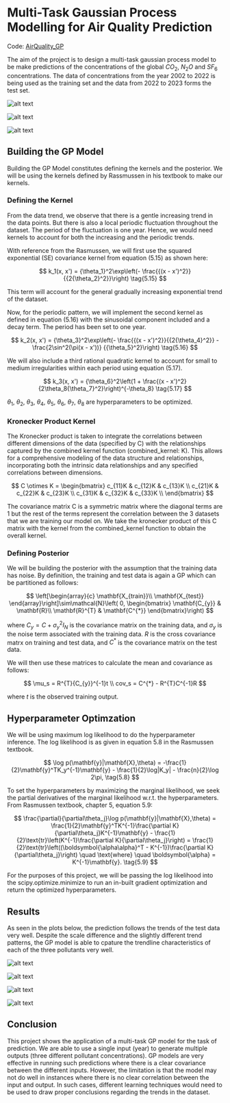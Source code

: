 # Multi-Task Gaussian Process Modelling for Air Quality Prediction

Code: [AirQuality_GP](/main/AirQuality_GP.ipynb)

The aim of the project is to design a multi-task gaussian process model to be make predictions of the concentrations of the global $CO_{2}$, $N_{2}O$ and $SF_{6}$ concentrations. The data of concentrations from the year 2002 to 2022 is being used as the training set and the data from 2022 to 2023 forms the test set. 

![alt text](images/CO2_DataViz.png "CO2 Dataset")

![alt text](images/N2O_DataViz.png "N2O Dataset")

![alt text](images/SF6_DataViz.png "SF6 Dataset")

## Building the GP Model
Building the GP Model constitutes defining the kernels and the posterior. We will be using the kernels defined by Rassmussen in his textbook to make our kernels.
### Defining the Kernel
From the data trend, we observe that there is a gentle increasing trend in the data points. But there is also a local periodic fluctuation throughout the dataset. The period of the fluctuation is one year. Hence, we would need kernels to account for both the increasing and the periodic trends.

With reference from the Rasmussen, we will first use the squared exponential (SE) covariance kernel from equation (5.15) as shown here:

$$
k_1(x, x') = {\theta_1}^2\exp\left(- \frac{{(x - x')^2}}{{2{\theta_2}^2}}\right) \tag{5.15}
$$

This term will account for the general gradually increasing exponential trend of the dataset.

Now, for the periodic pattern, we will implement the second kernel as defined in equation (5.16) with the sinusoidal component included and a decay term. The period has been set to one year.

$$
k_2(x, x') = {\theta_3}^2\exp\left(- \frac{{(x - x')^2}}{{2{\theta_4}^2}} - \frac{2\sin^2(\pi(x - x'))} {{\theta_5}^2}\right) \tag{5.16}
$$

We will also include a third rational quadratic kernel to account for small to medium irregularities within each period using equation (5.17).

$$
k_3(x, x') = {\theta_6}^2\left(1 + \frac{(x - x')^2}{2\theta_8{\theta_7}^2}\right)^{-\theta_8} \tag{5.17}
$$

$\theta_1$, $\theta_2$, $\theta_3$, $\theta_4$, $\theta_5$, $\theta_6$, $\theta_7$, $\theta_8$ are hyperparameters to be optimized.
### Kronecker Product Kernel
The Kronecker product is taken to integrate the correlations between different dimensions of the data (specified by C) with the relationships captured by the combined kernel function (combined_kernel: K). This allows for a comprehensive modeling of the data structure and relationships, incorporating both the intrinsic data relationships and any specified correlations between dimensions.

$$
C \otimes K = 
\begin{bmatrix}
c_{11}K & c_{12}K & c_{13}K \\
c_{21}K & c_{22}K & c_{23}K \\
c_{31}K & c_{32}K & c_{33}K \\
\end{bmatrix}
$$

The covariance matrix C is a symmetric matrix where the diagonal terms are 1 but the rest of the terms represent the correlation between the 3 datasets that we are training our model on. We take the kronecker product of this C matrix with the kernel from the combined_kernel function to obtain the overall kernel. 

### Defining Posterior
We will be building the posterior with the assumption that the training data has noise. By definition, the training and test data is again a GP which can be partitioned as follows:

$$
\left[\begin{array}{c}
\mathbf{X_{train}}\\
\mathbf{X_{test}}
\end{array}\right]\sim\mathcal{N}\left( 0, \begin{bmatrix}
\mathbf{C_{y}} & \mathbf{R}\\
\mathbf{R}^{T} & \mathbf{C^{*}}
\end{bmatrix}\right)
$$

where $C_{y} = C + {\sigma_y}^2 I_N$ is the covariance matrix on the training data, and $\sigma_y$ is the noise term associated with the training data. $R$ is the cross covariance matrx on training and test data, and $C^{*}$ is the covariance matrix on the test data. 

We will then use these matrices to calculate the mean and covariance as follows:

$$
\mu_s = R^{T}{C_{y}}^{-1}t \\
cov_s = C^{*} - R^{T}C^{-1}R
$$

where $t$ is the observed training output.

## Hyperparameter Optimzation
We will be using maximum log likelihood to do the hyperparameter inference. The log likelihood is as given in equation 5.8 in the Rasmussen textbook.

$$
\log p(\mathbf{y}|\mathbf{X},\theta) = -\frac{1}{2}\mathbf{y}^TK_y^{-1}\mathbf{y} - \frac{1}{2}\log|K_y| - \frac{n}{2}\log 2\pi,
\tag{5.8}
$$

To set the hyperparameters by maximizing the marginal likelihood, we seek the partial derivatives of the marginal likelihood w.r.t. the hyperparameters. From Rasmussen textbook, chapter 5, equation 5.9:

$$
\frac{\partial}{\partial\theta_j}\log p(\mathbf{y}|\mathbf{X},\theta) = \frac{1}{2}\mathbf{y}^TK^{-1}\frac{\partial K}{\partial\theta_j}K^{-1}\mathbf{y} - \frac{1}{2}\text{tr}\left(K^{-1}\frac{\partial K}{\partial\theta_j}\right)
= \frac{1}{2}\text{tr}\left((\boldsymbol{\alpha\alpha}^T - K^{-1})\frac{\partial K}{\partial\theta_j}\right) \quad \text{where} \quad \boldsymbol{\alpha} = K^{-1}\mathbf{y}. \tag{5.9}
$$

For the purposes of this project, we will be passing the log likelihood into the scipy.optimize.minimize to run an in-built gradient optimization and return the optimized hyperparameters.

## Results
As seen in the plots below, the prediction follows the trends of the test data very well. Despite the scale difference and the slightly different trend patterns, the GP model is able to cpature the trendline characteristics of each of the three pollutants very well.

![alt text](images/Combined_Prediction.png "Combined Prediction")

![alt text](images/CO2_Prediction.png "CO2 Prediction")

![alt text](images/N2O_Prediction.png "N2O Prediction")

![alt text](images/SF6_Prediction.png "SF6 Prediction")

## Conclusion
This project shows the application of a multi-task GP model for the task of prediction. We are able to use a single input (year) to generate multiple outputs (three different pollutant concentrations). GP models are very effective in running such predictions where there is a clear covariance between the different inputs. However, the limitation is that the model may not do well in instances where there is no clear correlation between the input and output. In such cases, different learning techniques would need to be used to draw proper conclusions regarding the trends in the dataset.
